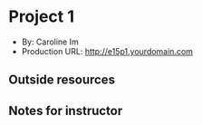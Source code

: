 
# Project 1
+ By: Caroline Im
+ Production URL: <http://e15p1.yourdomain.com>

## Outside resources


## Notes for instructor
